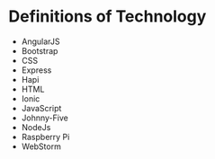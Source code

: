 # Definitions of Technology

* AngularJS
* Bootstrap
* CSS
* Express
* Hapi
* HTML
* Ionic
* JavaScript
* Johnny-Five
* NodeJs
* Raspberry Pi
* WebStorm

